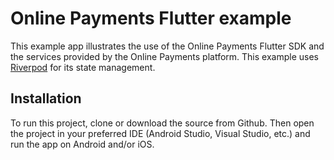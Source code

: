 # Online Payments Flutter example

This example app illustrates the use of the Online Payments Flutter SDK and the services provided by the Online Payments platform. This example uses [Riverpod](https://riverpod.dev/) for its state management. 


Installation
------------

To run this project, clone or download the source from Github. Then open the project in your preferred IDE (Android Studio, Visual Studio, etc.) and run the app on Android and/or iOS.
